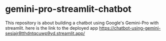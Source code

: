 # gemini-pro-streamlit-chatbot
This repository is about building a chatbot using Google's Gemini-Pro with streamlit.
here is the link to the deployed app
https://chatbot-using-gemini-sesiajr8tthdntqcuwp9yd.streamlit.app/
